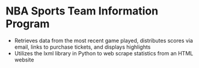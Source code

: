 # NBA Sports Team Information Program
* Retrieves data from the most recent game played, distributes scores via email, links to purchase tickets, and displays highlights
* Utilizes the lxml library in Python to web scrape statistics from an HTML website
